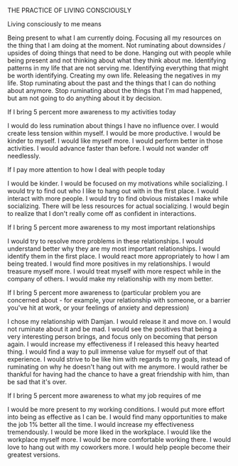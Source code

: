 THE PRACTICE OF LIVING CONSCIOUSLY

Living consciously to me means

Being present to what I am currently doing.
Focusing all my resources on the thing that I am doing at the moment.
Not ruminating about downsides / upsides of doing things that need to be done.
Hanging out with people while being present and not thinking about what they think about me.
Identifying patterns in my life that are not serving me.
Identifying everything that might be worth identifying.
Creating my own life.
Releasing the negatives in my life.
Stop ruminating about the past and the things that I can do nothing about anymore.
Stop ruminating about the things that I'm mad happened, but am not going to do anything about it by decision.

If I bring 5 percent more awareness to my activities today

I would do less rumination about things I have no influence over.
I would create less tension within myself.
I would be more productive.
I would be kinder to myself.
I would like myself more.
I would perform better in those activities.
I would advance faster than before.
I would not wander off needlessly.

If I pay more attention to how I deal with people today

I would be kinder.
I would be focused on my motivations while socializing.
I would try to find out who I like to hang out with in the first place.
I would interact with more people.
I would try to find obvious mistakes I make while socializing.
There will be less resources for actual socializing.
I would begin to realize that I don't really come off as confident in interactions.

If I bring 5 percent more awareness to my most important relationships

I would try to resolve more problems in these relationships.
I would understand better why they are my most important relationships.
I would identify them in the first place.
I would react more appropriately to how I am being treated.
I would find more positives in my relationships.
I would treasure myself more.
I would treat myself with more respect while in the company of others.
I would make my relationship with my mom better.

If I bring 5 percent more awareness to (particular problem you are concerned about - for example, your relationship with someone, or a barrier you've hit at work, or your feelings of anxiety and depression)

I chose my relationship with Damjan.
I would release it and move on.
I would not ruminate about it and be mad.
I would see the positives that being a very interesting person brings, and focus only on becoming that person again.
I would increase my effectiveness if I released this heavy hearted thing.
I would find a way to pull immense value for myself out of that experience.
I would strive to be like him with regards to my goals, instead of ruminating on why he doesn't hang out with me anymore.
I would rather be thankful for having had the chance to have a great friendship with him, than be sad that it's over.

If I bring 5 percent more awareness to what my job requires of me

I would be more present to my working conditions.
I would put more effort into being as effective as I can be.
I would find many opportunities to make the job 1% better all the time.
I would increase my effectiveness tremendously.
I would be more liked in the workplace.
I would like the workplace myself more.
I would be more comfortable working there.
I would love to hang out with my coworkers more.
I would help people become their greatest versions.

